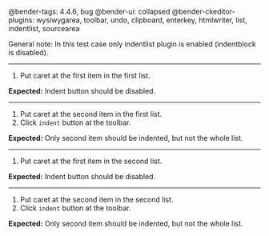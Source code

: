 @bender-tags: 4.4.6, bug
@bender-ui: collapsed
@bender-ckeditor-plugins: wysiwygarea, toolbar, undo, clipboard, enterkey, htmlwriter, list, indentlist, sourcearea

General note: In this test case only indentlist plugin is enabled (indentblock is disabled).

----

1. Put caret at the first item in the first list.

**Expected:** Indent button should be disabled.

----

1. Put caret at the second item in the first list.
2. Click `indent` button at the toolbar.

**Expected:** Only second item should be indented, but not the whole list.

----

1. Put caret at the first item in the second list.

**Expected:** Indent button should be disabled.

----

1. Put caret at the second item in the second list.
2. Click `indent` button at the toolbar.

**Expected:** Only second item should be indented, but not the whole list.
